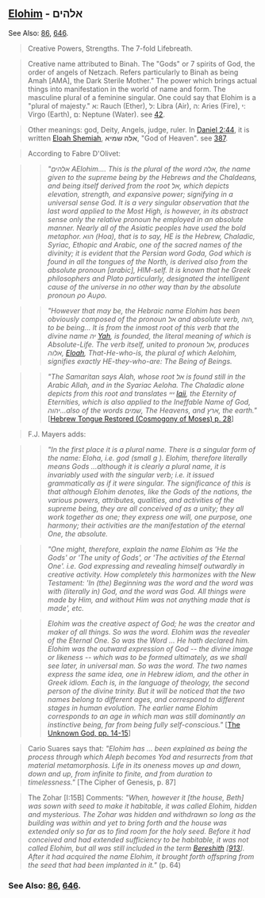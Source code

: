 ## [Elohim](/keys/ALHIM) - אלהים
See Also: [86](86), [646](646).

> Creative Powers, Strengths. The 7-fold Lifebreath.

> Creative name attributed to Binah. The "Gods" or 7 spirits of God, the order of angels of Netzach. Refers particularly to Binah as being Amah [AMA], the Dark Sterile Mother." The power which brings actual things into manifestation in the world of name and form. The masculine plural of a feminine singular. One could say that Elohim is a "plural of majesty." א: Rauch (Ether), ל: Libra (Air), ה: Aries (Fire), י: Virgo (Earth), ם: Neptune (Water). see [42](42).

> Other meanings: god, Deity, Angels, judge, ruler. In [Daniel 2:44](http://biblehub.com/daniel/2-44.htm), it is written [Eloah Shemiah](387), **אלה שמיא**, "God of Heaven". see [387](387).

> According to Fabre D'Olivet:

> > *"אלהים AElohim.... This is the plural of the word אלה, the name given to the supreme being by the Hebrews and the Chaldeans, and being itself derived from the root אל, which depicts elevation, strength, and expansive power; signifying in a universal sense God. It is a very singular observation that the last word applied to the Most High, is however, in its abstract sense only the relative pronoun he employed in an absolute manner. Nearly all of the Asiatic peoples have used the bold metaphor. הוא (Hoa), that is to say, HE is the Hebrew, Chaladic, Syriac, Ethopic and Arabic, one of the sacred names of the divinity; it is evident that the Persian word Goda, God which is found in all the tongues of the North, is derived also from the absolute pronoun [arabic], HIM-self. It is known that he Greek philosophers and Plato particularly, designated the intelligent cause of the universe in no other way than by the absolute pronoun ρο Αυρο.*

> > *"However that may be, the Hebraic name Elohim has been obviously composed of the pronoun אל and absolute verb, הוה, to be being... It is from the inmost root of this verb that the divine name יה [Yah](/keys/IH), is founded, the literal meaning of which is Absolute-Life. The verb itself, united to pronoun אל, produces אלוה, [Eloah](/keys/ALVH), That-He-who-is, the plural of which Aelohim, signifies exactly HE-they-who-are: The Being of Beings.*

> > *"The Samaritan says Alah, whose root אל is found still in the Arabic Allah, and in the Syariac Aeloha. The Chaladic alone depicts from this root and translates ייי [Iaii](/keys/III), the Eternity of Eternities, which is also applied to the Ineffable Name of God, יהוה...also of the words שמים, The Heavens, and ארץ, the earth."* [[Hebrew Tongue Restored (Cosmogony of Moses) p. 28](https://archive.org/stream/hebraictongueres00fabriala#page/28)]

> F.J. Mayers adds:

> > *"In the first place it is a plural name. There is a singular form of the name: Eloha, i.e. god (small g ). Elohim, therefore literally means Gods ...although it is clearly a plural name, it is invariably used with the singular verb; i.e. it issued grammatically as if it were singular. The significance of this is that although Elohim denotes, like the Gods of the nations, the various powers, attributes, qualities, and activities of the supreme being, they are all conceived of as a unity; they all work together as one; they express one will, one purpose, one harmony; their activities are the manifestation of the eternal One, the absolute.*

> > *"One might, therefore, explain the name Elohim as 'He the Gods' or 'The unity of Gods', or 'The activities of the Eternal One'. i.e. God expressing and revealing himself outwardly in creative activity. How completely this harmonizes with the New Testament: 'In (the) Beginning was the word and the word was with (literally in) God, and the word was God. All things were made by Him, and without Him was not anything made that is made', etc.*

> > *Elohim was the creative aspect of God; he was the creator and maker of all things. So was the word. Elohim was the revealer of the Eternal One. So was the Word ... He hath declared him. Elohim was the outward expression of God -- the divine image or likeness -- which was to be formed ultimately, as we shall see later, in universal man. So was the word. The two names express the same idea, one in Hebrew idiom, and the other in Greek idiom. Each is, in the language of theology, the second person of the divine trinity. But it will be noticed that the two names belong to different ages, and correspond to different stages in human evolution. The earlier name Elohim corresponds to an age in which man was still dominantly an instinctive being, far from being fully self-conscious."* [[The Unknown God, pp. 14-15](http://www.organelle.org/as/aschap2.htm)]

> Cario Suares says that: *"Elohim has ... been explained as being the process through which Aleph becomes Yod and resurrects from that material metamorphosis. Life in its oneness moves up and down, down and up, from infinite to finite, and from duration to timelessness."* [The Cipher of Genesis, p. 87]

> The Zohar [I:15B] Comments: *"When, however it [the house, Beth] was sown with seed to make it habitable, it was called Elohim, hidden and mysterious. The Zohar was hidden and withdrawn so long as the building was within and yet to bring forth and the house was extended only so far as to find room for the holy seed. Before it had conceived and had extended sufficiency to be habitable, it was not called Elohim, but all was still included in the term [Bereshith](/keys/BRAShITh) [[913](913)]. After it had acquired the name Elohim, it brought forth offspring from the seed that had been implanted in it."* (p. 64)

### See Also: [86](86), [646](646).